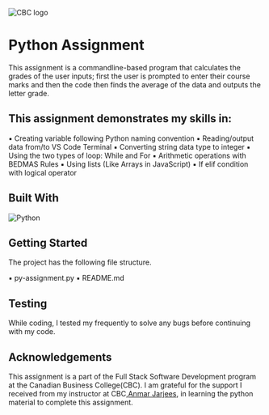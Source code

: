 ![CBC logo](https://canadianbusinesscollege.com/wp-content/uploads/2020/09/CBC-New-Logo-Website.png)

# Python Assignment

This assignment is a commandline-based program that calculates the grades of the user inputs; first the user is prompted to enter their course marks and then the code then finds the average of the data and outputs the letter grade.

## This assignment demonstrates my skills in:

▪ Creating variable following Python naming convention
▪ Reading/output data from/to VS Code Terminal
▪ Converting string data type to integer
▪ Using the two types of loop: While and For
▪ Arithmetic operations with BEDMAS Rules
▪ Using lists (Like Arrays in JavaScript)
▪ If elif condition with logical operator

## Built With

![Python](https://docs.python.org/3/tutorial/)

## Getting Started

The project has the following file structure.

▪ py-assignment.py
▪ README.md

## Testing

While coding, I tested my frequently to solve any bugs before continuing with my code.

## Acknowledgements

This assignment is a part of the Full Stack Software Development program at the Canadian Business College(CBC). I am grateful for the support I received from my instructor at CBC,[Anmar Jarjees](https://github.com/anmarjarjees), in learning the python material to complete this assignment.
